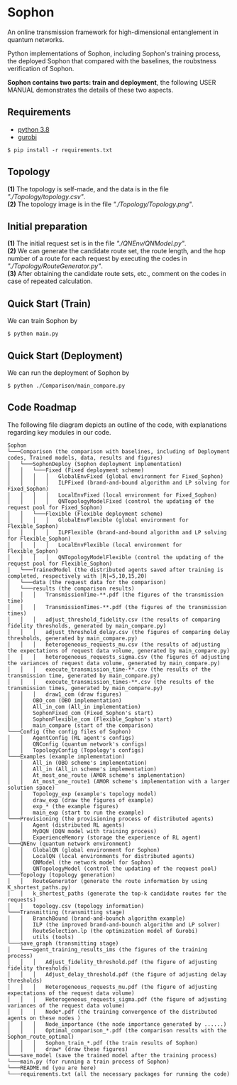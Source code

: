 # Sophon
An online transmission framework for high-dimensional entanglement in quantum networks.  

Python implementations of Sophon, including Sophon's training process, the deployed Sophon that compared with the baselines, the roubstness verification of Sophon.   

**Sophon contains two parts: train and deployment**, the following USER MANUAL demonstrates the details of these two aspects.

## Requirements
- [python 3.8](https://www.python.org/downloads/release/python-380/)
- [gurobi](https://www.gurobi.com/downloads/request-an-evaluation-license/?utm_source=google&utm_medium=cpc&utm_campaign=2024+na+googleads+request+an+evaluation+license&campaignid=193283256&adgroupid=51266130904&creative=601650357807&keyword=gurobipy&matchtype=e&_bn=g&gad_source=1&gclid=Cj0KCQjwq_G1BhCSARIsACc7NxofDNZjgmZVqlw7PuCsPqacAqqLqt7vJC24x2u_CyN4yM7LUmwxRHsaAt9KEALw_wcB)

```shell
$ pip install -r requirements.txt
```

## Topology
**(1)** The topology is self-made, and the data is in the file *"./Topology/topology.csv"*.    
**(2)** The topology image is in the file *"./Topology/Topology.png"*.

## Initial preparation
**(1)** The initial request set is in the file *"./QNEnv/QNModel.py"*.  
**(2)** We can generate the candidate route set, the route length, and the hop number of a route for each request by executing the codes in *"./Topology/RouteGenerator.py"*.  
**(3)** After obtaining the candidate route sets, etc., comment on the codes in case of repeated calculation.  

## Quick Start (Train)
We can train Sophon by 
```shell
$ python main.py
```
## Quick Start (Deployment)
We can run the deployment of Sophon by
```shell
$ python ./Comparison/main_compare.py
```

## Code Roadmap

The following file diagram depicts an outline of the code, with explanations
regarding key modules in our code. 

```
Sophon
└───Comparison (the comparison with baselines, including of Deployment codes, Trained models, data, results and figures)
│   └───SophonDeploy (Sophon deployment implementation)
│   │   └───Fixed (Fixed deployment scheme)
│   │   │   │   GlobalEnvFixed (global environment for Fixed_Sophon)
│   │   │   │   ILPFixed (brand-and-bound algorithm and LP solving for Fixed_Sophon)
│   │   │   │   LocalEnvFixed (local environment for Fixed_Sophon)
│   │   │   │   QNTopologyModelFixed (control the updating of the request pool for Fixed_Sophon)
│   │   └───Flexible (Flexible deployment scheme)
│   │   │   │   GlobalEnvFlexible (global environment for Flexible_Sophon)
│   │   │   │   ILPFlexible (brand-and-bound algorithm and LP solving for Flexible_Sophon)
│   │   │   │   LocalEnvFlexible (local environment for Flexible_Sophon)
│   │   │   │   QNTopologyModelFlexible (control the updating of the request pool for Flexible_Sophon)
│   └───TrainedModel (the distributed agents saved after training is completed, respectively with |R|=5,10,15,20)
│   └───data (the request data for the comparison)
│   └───results (the comparison results)
│   │   │   TransmissionTime-**.pdf (the figures of the transmission time)
│   │   │   TransmissionTimes-**.pdf (the figures of the transmission times)
│   │   │   adjust_threshold_fidelity.csv (the results of comparing fidelity thresholds, generated by main_compare.py)
│   │   │   adjust_threshold_delay.csv (the figures of comparing delay thresholds, generated by main_compare.py)
│   │   │   heterogeneous_requests_mu.csv (the results of adjusting the expectations of request data volume, generated by main_compare.py)
│   │   │   heterogeneous_requests_sigma.csv (the figures of adjusting the variances of request data volume, generated by main_compare.py)
│   │   │   execute_transmission_time-**.csv (the results of the transmission time, generated by main_compare.py)
│   │   │   execute_transmission_times-**.csv (the results of the transmission times, generated by main_compare.py)
│   │   │   draw1_com (draw figures)
│   │   OBO_com (OBO implementation)
│   │   All_in_com (All_in implementation)
│   │   SophonFixed_com (Fixed_Sophon's start)
│   │   SophonFlexible_com (Flexible_Sophon's start)
│   │   main_compare (start of the comparison)
└───Config (the config files of Sophon)
│   │   AgentConfig (RL agent's configs)
│   │   QNConfig (quantum network's configs)
│   │   TopologyConfig (Topology's configs)
└───Examples (example implementation)
│   │   All_in (OBO scheme's implementation)
│   │   All_in (All_in scheme's implementation)
│   │   At_most_one_route (AMOR scheme's implementation)
│   │   At_most_one_route1 (AMOR scheme's implementation with a larger solution space)
│   │   Topology_exp (example's topology model)
│   │   draw_exp (draw the figures of example)
│   │   exp_* (the example figures)
│   │   main_exp (start to run the example)
└───Provisioning (the provisioning process of distributed agents)
│   │   Agent (distributed RL agents)
│   │   MyDQN (DQN model with training process)
│   │   ExperienceMemory (storage the experience of RL agent)
└───QNEnv (quantum network environment)
│   │   GlobalQN (global environment for Sophon)
│   │   LocalQN (local environments for distributed agents)
│   │   QNModel (the network model for Sophon)
│   │   QNTopologyModel (control the updating of the request pool)
└───Topology (topology generation)
│   │   RouteGenerator (generate the route information by using K_shortest_paths.py)
│   │   k_shortest_paths (generate the top-k candidate routes for the requests)
│   │   topology.csv (topology information)
└───Transmitting (transmitting stage)
│   │   BranchBound (brand-and-bounch algorithm example)
│   │   ILP (the improved brand-and-bounch algorithm and LP solver)
│   │   RouteSelection.lp (the optimization model of Gurobi)
│   │   utils (tools)
└───save_graph (transmitting stage)
│   └───agent_training_results_ims (the figures of the training process)
│   │   │   Adjust_fidelity_threshold.pdf (the figure of adjusting fidelity thresholds)
│   │   │   Adjust_delay_threshold.pdf (the figure of adjusting delay thresholds)
│   │   │   Heterogeneous_requests_mu.pdf (the figure of adjusting expectations of the request data volume)
│   │   │   Heterogeneous_requests_sigma.pdf (the figure of adjusting variances of the request data volume)
│   │   │   Node*.pdf (the training convergence of the distributed agents on these nodes )
│   │   │   Node_importance (the node importance generated by ......)
│   │   │   Optimal_comparison_*.pdf (the comparison results with the Sophon_route_optimal)
│   │   │   Sophon_train_*.pdf (the train results of Sophon)
│   │   │   draw* (draw these figures)
└───save_model (save the trained model after the training process)
└───main.py (for running a train process of Sophon)
└───README.md (you are here)
└───requirements.txt (all the necessary packages for running the code)



